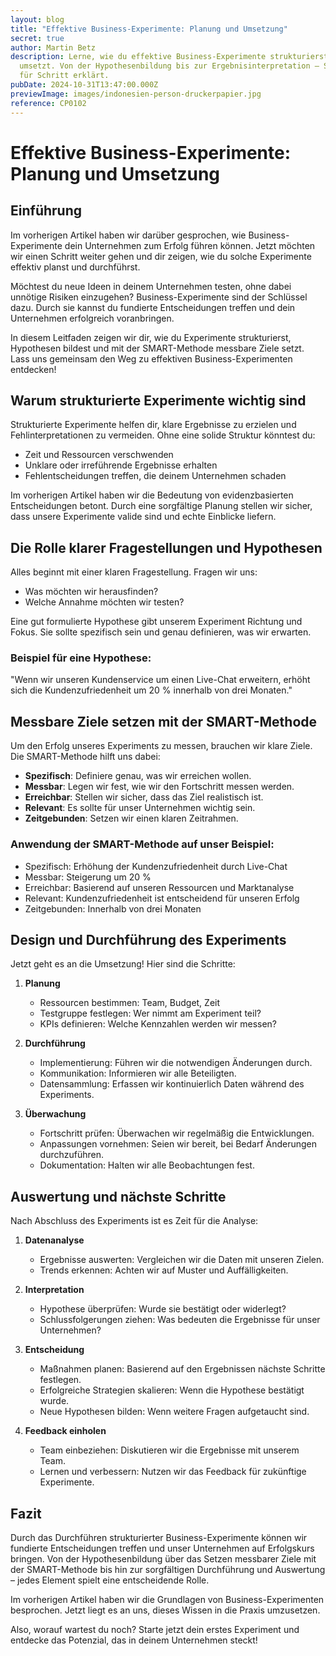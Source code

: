 ```yaml
---
layout: blog
title: "Effektive Business-Experimente: Planung und Umsetzung"
secret: true
author: Martin Betz
description: Lerne, wie du effektive Business-Experimente strukturierst und
  umsetzt. Von der Hypothesenbildung bis zur Ergebnisinterpretation – Schritt
  für Schritt erklärt.
pubDate: 2024-10-31T13:47:00.000Z
previewImage: images/indonesien-person-druckerpapier.jpg
reference: CP0102
---
```

# Effektive Business-Experimente: Planung und Umsetzung

## Einführung
Im vorherigen Artikel haben wir darüber gesprochen, wie Business-Experimente dein Unternehmen zum Erfolg führen können. Jetzt möchten wir einen Schritt weiter gehen und dir zeigen, wie du solche Experimente effektiv planst und durchführst.

Möchtest du neue Ideen in deinem Unternehmen testen, ohne dabei unnötige Risiken einzugehen? Business-Experimente sind der Schlüssel dazu. Durch sie kannst du fundierte Entscheidungen treffen und dein Unternehmen erfolgreich voranbringen.

In diesem Leitfaden zeigen wir dir, wie du Experimente strukturierst, Hypothesen bildest und mit der SMART-Methode messbare Ziele setzt. Lass uns gemeinsam den Weg zu effektiven Business-Experimenten entdecken!

## Warum strukturierte Experimente wichtig sind
Strukturierte Experimente helfen dir, klare Ergebnisse zu erzielen und Fehlinterpretationen zu vermeiden. Ohne eine solide Struktur könntest du:

- Zeit und Ressourcen verschwenden
- Unklare oder irreführende Ergebnisse erhalten
- Fehlentscheidungen treffen, die deinem Unternehmen schaden

Im vorherigen Artikel haben wir die Bedeutung von evidenzbasierten Entscheidungen betont. Durch eine sorgfältige Planung stellen wir sicher, dass unsere Experimente valide sind und echte Einblicke liefern.

## Die Rolle klarer Fragestellungen und Hypothesen
Alles beginnt mit einer klaren Fragestellung. Fragen wir uns:

- Was möchten wir herausfinden?
- Welche Annahme möchten wir testen?

Eine gut formulierte Hypothese gibt unserem Experiment Richtung und Fokus. Sie sollte spezifisch sein und genau definieren, was wir erwarten.

### Beispiel für eine Hypothese:
"Wenn wir unseren Kundenservice um einen Live-Chat erweitern, erhöht sich die Kundenzufriedenheit um 20 % innerhalb von drei Monaten."

## Messbare Ziele setzen mit der SMART-Methode
Um den Erfolg unseres Experiments zu messen, brauchen wir klare Ziele. Die SMART-Methode hilft uns dabei:

- **Spezifisch**: Definiere genau, was wir erreichen wollen.
- **Messbar**: Legen wir fest, wie wir den Fortschritt messen werden.
- **Erreichbar**: Stellen wir sicher, dass das Ziel realistisch ist.
- **Relevant**: Es sollte für unser Unternehmen wichtig sein.
- **Zeitgebunden**: Setzen wir einen klaren Zeitrahmen.

### Anwendung der SMART-Methode auf unser Beispiel:
- Spezifisch: Erhöhung der Kundenzufriedenheit durch Live-Chat
- Messbar: Steigerung um 20 %
- Erreichbar: Basierend auf unseren Ressourcen und Marktanalyse
- Relevant: Kundenzufriedenheit ist entscheidend für unseren Erfolg
- Zeitgebunden: Innerhalb von drei Monaten

## Design und Durchführung des Experiments
Jetzt geht es an die Umsetzung! Hier sind die Schritte:

1. **Planung**
   - Ressourcen bestimmen: Team, Budget, Zeit
   - Testgruppe festlegen: Wer nimmt am Experiment teil?
   - KPIs definieren: Welche Kennzahlen werden wir messen?

2. **Durchführung**
   - Implementierung: Führen wir die notwendigen Änderungen durch.
   - Kommunikation: Informieren wir alle Beteiligten.
   - Datensammlung: Erfassen wir kontinuierlich Daten während des Experiments.

3. **Überwachung**
   - Fortschritt prüfen: Überwachen wir regelmäßig die Entwicklungen.
   - Anpassungen vornehmen: Seien wir bereit, bei Bedarf Änderungen durchzuführen.
   - Dokumentation: Halten wir alle Beobachtungen fest.

## Auswertung und nächste Schritte
Nach Abschluss des Experiments ist es Zeit für die Analyse:

1. **Datenanalyse**
   - Ergebnisse auswerten: Vergleichen wir die Daten mit unseren Zielen.
   - Trends erkennen: Achten wir auf Muster und Auffälligkeiten.

2. **Interpretation**
   - Hypothese überprüfen: Wurde sie bestätigt oder widerlegt?
   - Schlussfolgerungen ziehen: Was bedeuten die Ergebnisse für unser Unternehmen?

3. **Entscheidung**
   - Maßnahmen planen: Basierend auf den Ergebnissen nächste Schritte festlegen.
   - Erfolgreiche Strategien skalieren: Wenn die Hypothese bestätigt wurde.
   - Neue Hypothesen bilden: Wenn weitere Fragen aufgetaucht sind.

4. **Feedback einholen**
   - Team einbeziehen: Diskutieren wir die Ergebnisse mit unserem Team.
   - Lernen und verbessern: Nutzen wir das Feedback für zukünftige Experimente.

## Fazit
Durch das Durchführen strukturierter Business-Experimente können wir fundierte Entscheidungen treffen und unser Unternehmen auf Erfolgskurs bringen. Von der Hypothesenbildung über das Setzen messbarer Ziele mit der SMART-Methode bis hin zur sorgfältigen Durchführung und Auswertung – jedes Element spielt eine entscheidende Rolle.

Im vorherigen Artikel haben wir die Grundlagen von Business-Experimenten besprochen. Jetzt liegt es an uns, dieses Wissen in die Praxis umzusetzen.

Also, worauf wartest du noch? Starte jetzt dein erstes Experiment und entdecke das Potenzial, das in deinem Unternehmen steckt!
